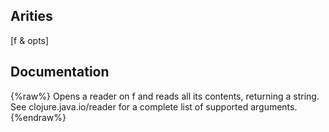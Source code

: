 ## Arities
[f & opts]

## Documentation
{%raw%}
Opens a reader on f and reads all its contents, returning a string.
  See clojure.java.io/reader for a complete list of supported arguments.
{%endraw%}
